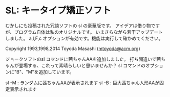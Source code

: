 SL: キータイプ矯正ソフト
========================

むかしにも投稿された冗談ソフトの sl の豪華版です。
アイデアは借り物ですが、プログラム自体は私のオリジナルです。
いまさらながら若干アップデートしました。
a,l,F,c オプションが有効です。機能は実行して確かめてください。

Copyright 1993,1998,2014 Toyoda Masashi (mtoyoda@acm.org)


ジョークソフトのsl コマンドに茜ちゃんAAを追加しました。
打ち間違いで茜ちゃんが登場する、これって素晴らしいと思いませんか？
sl コマンドのオプションに"B"、"M"を追加しています。

sl -M : ランダムに茜ちゃんAAが表示されます
sl -B : 巨大茜ちゃん人形AAが固定表示されます

